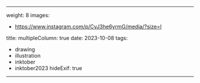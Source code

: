 
---
weight: 8
images:
- https://www.instagram.com/p/CyJ3he6yrmG/media/?size=l

title:
multipleColumn: true
date: 2023-10-08
tags:
- drawing
- illustration
- inktober
- inktober2023
hideExif: true
---

